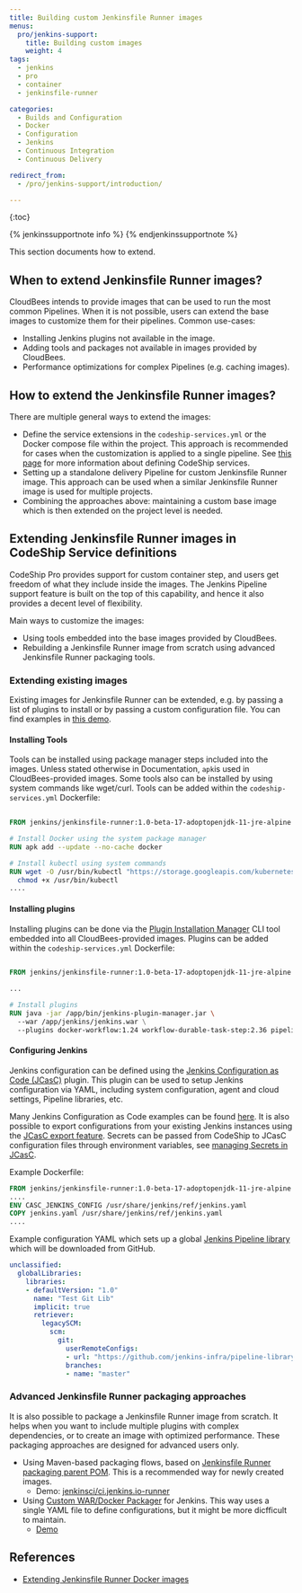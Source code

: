 ```yaml
---
title: Building custom Jenkinsfile Runner images
menus:
  pro/jenkins-support:
    title: Building custom images
    weight: 4
tags:
  - jenkins
  - pro
  - container
  - jenkinsfile-runner

categories:
  - Builds and Configuration
  - Docker
  - Configuration
  - Jenkins
  - Continuous Integration
  - Continuous Delivery

redirect_from:
  - /pro/jenkins-support/introduction/

---
```


{:toc}

{% jenkinssupportnote info %}
{% endjenkinssupportnote %}

This section documents how to extend.

## When to extend Jenkinsfile Runner images?

CloudBees intends to provide images that can be used to run the most common Pipelines.
When it is not possible, users can extend the base images to customize them for their pipelines.
Common use-cases:

* Installing Jenkins plugins not available in the image.
* Adding tools and packages not available in images provided by CloudBees.
* Performance optimizations for complex Pipelines (e.g. caching images).

## How to extend the Jenkinsfile Runner images?

There are multiple general ways to extend the images:

* Define the service extensions in the `codeship-services.yml` or the Docker compose file within the project.
  This approach is recommended for cases when the customization is applied to a single pipeline.
  See [this page](/pro/builds-and-configuration/services/) for more information about defining CodeShip services.
* Setting up a standalone delivery Pipeline for custom Jenkinsfile Runner image.
  This approach can be used when a similar Jenkinsfile Runner image is used for multiple projects.
* Combining the approaches above: maintaining a custom base image which is then extended on the project level is needed.
  
## Extending Jenkinsfile Runner images in CodeShip Service definitions

CodeShip Pro provides support for custom container step,
and users get freedom of what they include inside the images.
The Jenkins Pipeline support feature is built on the top of this capability,
and hence it also provides a decent level of flexibility.

Main ways to customize the images:

* Using tools embedded into the base images provided by CloudBees.
* Rebuilding a Jenkinsfile Runner image from scratch using advanced Jenkinsfile Runner packaging tools.

### Extending existing images

Existing images for Jenkinsfile Runner can be extended, e.g. by passing a list of plugins to install or by passing a custom configuration file.
You can find examples in [this demo](https://github.com/oleg-nenashev/codeship-custom-jfr-demo).

#### Installing Tools

<!-- TODO: may change with UBI -->

Tools can be installed using package manager steps included into the images.
Unless stated otherwise in Documentation, `apk`is used in CloudBees-provided images.
Some tools also can be installed by using system commands like wget/curl.
Tools can be added within the `codeship-services.yml` Dockerfile:
  
```dockerfile
  
FROM jenkins/jenkinsfile-runner:1.0-beta-17-adoptopenjdk-11-jre-alpine

# Install Docker using the system package manager
RUN apk add --update --no-cache docker

# Install kubectl using system commands 
RUN wget -O /usr/bin/kubectl "https://storage.googleapis.com/kubernetes-release/release/v1.19.2/bin/linux/amd64/kubectl" && \
  chmod +x /usr/bin/kubectl
....
```

#### Installing plugins

Installing plugins can be done via the [Plugin Installation Manager](https://github.com/jenkinsci/plugin-installation-manager-tool) CLI tool embedded into all CloudBees-provided images.
Plugins can be added within the `codeship-services.yml` Dockerfile:

```dockerfile
  
FROM jenkins/jenkinsfile-runner:1.0-beta-17-adoptopenjdk-11-jre-alpine

...

# Install plugins
RUN java -jar /app/bin/jenkins-plugin-manager.jar \ 
  --war /app/jenkins/jenkins.war \
  --plugins docker-workflow:1.24 workflow-durable-task-step:2.36 pipeline-model-definition:1.7.2 configuration-as-code:1.43 docker-plugin:1.2.0
```

#### Configuring Jenkins

Jenkins configuration can be defined using the [Jenkins Configuration as Code (JCasC)](https://plugins.jenkins.io/configuration-as-code/) plugin.
This plugin can be used to setup Jenkins configuration via YAML, including system configuration, agent and cloud settings, Pipeline libraries, etc.

Many Jenkins Configuration as Code examples can be found [here](https://github.com/jenkinsci/configuration-as-code-plugin/tree/master/demos).
It is also possible to export configurations from your existing Jenkins instances using the [JCasC export feature](https://github.com/jenkinsci/configuration-as-code-plugin/blob/master/docs/features/configExport.md).
Secrets can be passed from CodeShip to JCasC configuration files through environment variables, see [managing Secrets in JCasC](https://github.com/jenkinsci/configuration-as-code-plugin/blob/master/docs/features/secrets.adoc).

Example Dockerfile:

```dockerfile
FROM jenkins/jenkinsfile-runner:1.0-beta-17-adoptopenjdk-11-jre-alpine
....
ENV CASC_JENKINS_CONFIG /usr/share/jenkins/ref/jenkins.yaml
COPY jenkins.yaml /usr/share/jenkins/ref/jenkins.yaml
....
```

Example configuration YAML which sets up a global [Jenkins Pipeline library](https://www.jenkins.io/doc/book/pipeline/shared-libraries/) which will be downloaded from GitHub.

```yaml
unclassified:
  globalLibraries:
    libraries:
    - defaultVersion: "1.0"
      name: "Test Git Lib"
      implicit: true
      retriever:
        legacySCM:
          scm:
            git:
              userRemoteConfigs:
              - url: "https://github.com/jenkins-infra/pipeline-library.git"
              branches:
              - name: "master"
```



### Advanced Jenkinsfile Runner packaging approaches

It is also possible to package a Jenkinsfile Runner image from scratch.
It helps when you want to include multiple plugins with complex dependencies, or to create an image with optimized performance.
These packaging approaches are designed for advanced users only.

* Using Maven-based packaging flows, based on [Jenkinsfile Runner packaging parent POM](https://github.com/jenkinsci/jenkinsfile-runner/tree/master/packaging-parent-pom).
  This is a recommended way for newly created images.
  * Demo: [jenkinsci/ci.jenkins.io-runner](https://github.com/jenkinsci/ci.jenkins.io-runner)
* Using [Custom WAR/Docker Packager](https://github.com/jenkinsci/custom-war-packager) for Jenkins.
  This way uses a single YAML file to define configurations, but it might be more dicfficult to maintain.
  * [Demo](https://github.com/jenkinsci/custom-war-packager/tree/master/demo/jenkinsfile-runner)

## References

* [Extending Jenkinsfile Runner Docker images](https://github.com/jenkinsci/jenkinsfile-runner/blob/master/docs/using/EXTENDING_DOCKER.adoc)
